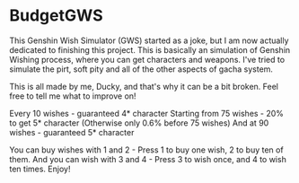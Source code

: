 # BudgetGWS
This Genshin Wish Simulator (GWS) started as a joke, but I am now actually dedicated to finishing this project.
This is basically an simulation of Genshin Wishing process, where you can get characters and weapons. 
I've tried to simulate the pirt, soft pity and all of the other aspects of gacha system.

This is all made by me, Ducky, and that's why it can be a bit broken. Feel free to tell me what to improve on! 

Every 10 wishes - guaranteed 4* character
Starting from 75 wishes - 20% to get 5* character (Otherwise only 0.6% before 75 wishes)
And at 90 wishes - guaranteed 5* character

You can buy wishes with 1 and 2 - Press 1 to buy one wish, 2 to buy ten of them.
And you can wish with 3 and 4 - Press 3 to wish once, and 4 to wish ten times.
Enjoy!

